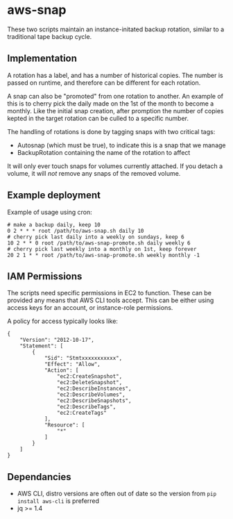 # aws-snap

These two scripts maintain an instance-initated backup rotation, similar
to a traditional tape backup cycle.

## Implementation

A rotation has a label, and has a number of historical copies. The number
is passed on runtime, and therefore can be different for each rotation.

A snap can also be "promoted" from one rotation to another. An example
of this is to cherry pick the daily made on the 1st of the month to become
a monthly. Like the initial snap creation, after promption the number
of copies kepted in the target rotation can be culled to a specific number.

The handling of rotations is done by tagging snaps with two critical tags:

- Autosnap (which must be true), to indicate this is a snap that we manage
- BackupRotation containing the name of the rotation to affect

It will only ever touch snaps for volumes currently attached. If you 
detach a volume, it will *not* remove any snaps of the removed volume.

## Example deployment

Example of usage using cron:

```
# make a backup daily, keep 10
0 2 * * * root /path/to/aws-snap.sh daily 10
# cherry pick last daily into a weekly on sundays, keep 6
10 2 * * 0 root /path/to/aws-snap-promote.sh daily weekly 6
# cherry pick last weekly into a monthly on 1st, keep forever
20 2 1 * * root /path/to/aws-snap-promote.sh weekly monthly -1
```

## IAM Permissions

The scripts need specific permissions in EC2 to function. These can be
provided any means that AWS CLI tools accept. This can be either using
access keys for an account, or instance-role permissions.

A policy for access typically looks like:

```
{
    "Version": "2012-10-17",
    "Statement": [
        {
            "Sid": "Stmtxxxxxxxxxxx",
            "Effect": "Allow",
            "Action": [
                "ec2:CreateSnapshot",
                "ec2:DeleteSnapshot",
                "ec2:DescribeInstances",
                "ec2:DescribeVolumes",
                "ec2:DescribeSnapshots",
                "ec2:DescribeTags",
                "ec2:CreateTags"
            ],
            "Resource": [
                "*"
            ]
        }
    ]
}
```

## Dependancies

- AWS CLI, distro versions are often out of date so the version from `pip install aws-cli` is preferred
- jq >= 1.4
